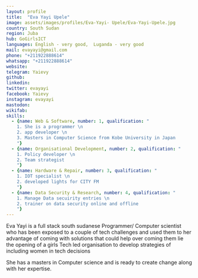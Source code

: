 ```yaml
---
layout: profile
title:  "Eva Yayi Upele"
image: assets/images/profiles/Eva-Yayi- Upele/Eva-Yayi-Upele.jpg
country: South Sudan
region: Juba
hub: GoGirlsICT
languages: English - very good,  Luganda - very good
mail: evayayi@gmail.com
phone: "+211922888614"
whatsapp: "+211922888614"
website: 
telegram: Yaievy
github: 
linkedin: 
twitter: evayayi
facebook: Yaievy
instagram: evayayi
mastodon: 
wikifab:
skills:
  - {name: Web & Software, number: 1, qualification: "
    1. She is a programmer \n
    2. app developer \n
    3. Masters in Computer Science from Kobe University in Japan
    "}
  - {name: Organisational Development, number: 2, qualification: "    
    1. Policy developer \n
    2. Team strategist
    "}
  - {name: Hardware & Repair, number: 3, qualification: "    
    1. IOT specialist \n
    2. developed lights for CITY FM
    "}
  - {name: Data Security & Research, number: 4, qualification: "    
    1. Manage Data secuirity entries \n
    2. trainer on data security online and offline
    "}
---
```

Eva Yayi is a full stack south sudanese Programmer/ Computer scientist who has been exposed to a couple of tech challenges and used them to her advantage of coming with solutions that could help over coming them lie the opening of a girls Tech led organisation to develop strategies of including women in tech decisions

She has a masters in Computer science and is ready to create change along with her expertise.